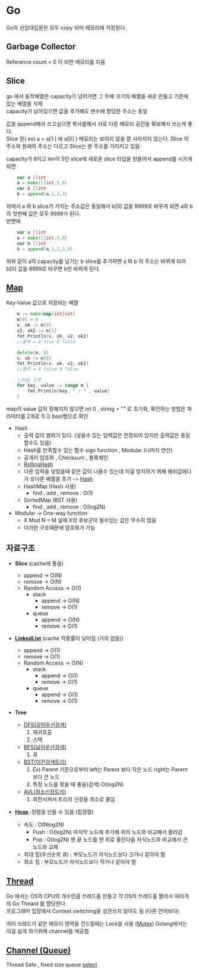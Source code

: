 # Go

Go의 선업대입문은 모두 copy 되어 메모리에 저장된다.  

## Garbage Collector

Reference count = 0 이 되면 메모리를 지움  
    
## Slice

go 에서 동적배열은 capacity가 넘어가면 그 두배 크기의 배열을 새로 만들고 기존에 있는 배열을 삭제  
capacity가 남아있으면 값을 추가해도 변수에 할당한 주소는 동일  

값을 append해서 쓰고싶으면 복사를해서 서로 다른 메모리 공간을 확보해서 쓰는게 좋다.  
Slice 한( ex) a = a[1:] 에 a[0] ) 메모리는 보이지 않을 뿐 사라지지 않는다.
Slice 의 주소와 원래의 주소는 다르고 Slice는 본 주소를 가리키고 있음


capacity가 8이고 len이 5인 slice에 새로운 slice 타입을 만들어서 append를 시키게 되면 
```go
    var a []int
    a = make([]int,5,8)
    var b []int
    b = append(a,1,2,3)
```
위에서 a 와 b slice가 가지는 주소값은 동일해서 b[0] 값을 9999로 바꾸게 되면 a와 b의 첫번째 값은 모두 9999가 된다.  
반면에  
```go
    var a []int
    a = make([]int,5,8)
    var b []int
    b = append(a,1,2,3,4)
```
위와 같이 a의 capacity를 넘기는 b slice를 추가하면 a 와 b 의 주소는 바뀌게 되어 b[0] 값을 9999로 바꾸면 b만 바뀌게 된다.  


## [Map](https://src/dataStruct/map.go)
Key-Value 값으로 저장되는 배열  
```go
    m := make(map[int]int)
    m[0] = 0
    v, ok := m[0]
    v2, ok2 := m[1]
    fmt.Println(v, ok, v2, ok2)
    //출력 = 0 true 0 false

    delete(m, 0)
    v, ok := m[0]
    fmt.Println(v, ok, v2, ok2)
    //출력 = 0 false 0 false

    //map 순회
    for key, value := range m {
        fmt.Println(key, " : " , value)
    }
```
map의 value 값이 정해지지 않으면 int 0 , string = "" 로 초기화, 확인하는 방법은 파라미터를 2개로 두고 bool형으로 확인  

- Hash
    - 출력 값의 범위가 있다. (넣을수 있는 입력값은 한정되어 있지만 출력값은 동일할수도 있음) 
    - Hash를 만족할수 있는 함수 sign function , Modular (나머지 연산)
    - 공개키 암호화 , Checksum , 블록체인 
    - [RollingHash](https://src/dataStruct/map.go)
    - 다른 입력을 넣었을때 같은 값이 나올수 있는데 이걸 방지하기 위해 해쉬값에다가 또다른 배열을 추가 -> [Hash](https://src/datastruct/map.go)
    - HashMap (Hash 사용)
        - find , add , remove : O(1)
    - SortedMap (BST 사용)
        - find , add , remove : O(log2N)   
- Modular -> One-way function
    - X Mod N = M 일때 X의 후보군이 될수있는 값은 무수히 많음  
    - 이러한 구조때문에 암호화가 가능



##  자료구조

- **Slice**  (cache에 좋음)
    - append -> O(N)  
    - remove -> O(N)  
    - Random Access -> O(1)  
        - stack   
            - append -> O(N)  
            - remove -> O(1)  
        - queue  
            - append -> O(N)  
            - remove -> O(1)  
- [**LinkedList**](https://src/dataStruct/linkedList.go)  (cache 적중률이 낮아짐 (거의 없음))
    - append -> O(1)  
    - remove -> O(1)    
    - Random Access -> O(N)  
        - stack 
            - append -> O(1)
            - remove -> O(1)
        - queue
            - append -> O(1)
            - remove -> O(1)
- **Tree**

    - [DFS(깊이우선검색)](https://src/dataStruct/tree.go)
        1. 재귀호출
        2. 스택  
    - [BFS(넓이우선검색)](https://src/dataStruct/tree.go)
        1. 큐  
    - [BST(이진검색트리)](https://src/datasStruct/binaryTree.go)  
        1. Ex) Parent 기준으로부터 left는 Parent 보다 작은 노드 right는 Parent 보다 큰 노드  
        2. 특정 노드를 찾을 때 좋음(검색)  O(log2N)
    - [AVL(최소신장트리)]()
        1. 회전시켜서 트리의 신장을 최소로 줄임  
 
- [**Heap**](https://src/dataStruct/heap.go) :정렬을 만들 수 있음 (힙정렬)
    - 속도 : O(Nlog2N)
        - Push : O(log2N) 마지막 노드에 추가해 위의 노드와 비교해서 올라감  
        - Pop : O(log2N) 맨 끝 노드를 맨 위로 올린다음 자식노드와 비교해서 큰 노드와 교체  
    - 최대 힙(우선순위 큐) : 부모노드가 자식노드보다 크거나 같아야 함
    - 최소 힙 : 부모노드가 자식노드보다 작거나 같아야 함  



## [Thread](https://src/Intermediate/thread/main.go)

Go 에서는 OS의 CPU의 개수만큼 쓰레드를 만들고 각 OS의 쓰레드를 짤라서 여러개의 Go Theard 를 할당한다.  
프로그래머 입장에서 Context switching을 상관쓰지 않아도 됨 (다른 언어보다)  

여러 쓰레드가 같은 메모리 영역을 건드릴때는 Lock을 사용 ([Mutex](https://src/Intermediate/account/main.go))
Golang에서는 이걸 쉽게 하기위해 channel을 제공함  

## [Channel (Queue)](https://src/Intermediate/factory/main.go)
Thread Safe , fixed size queue
[select](https:go/src/Intermediate/select/main.go)
